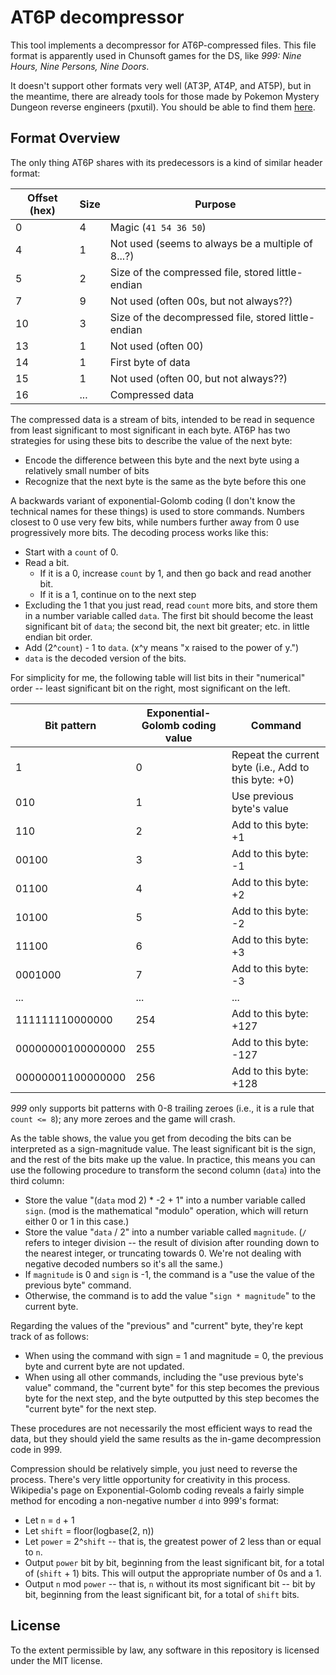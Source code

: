 # AT6P decompressor

This tool implements a decompressor for AT6P-compressed files. This file format is apparently used
in Chunsoft games for the DS, like *999: Nine Hours, Nine Persons, Nine Doors*.

It doesn't support other formats very well (AT3P, AT4P, and AT5P), but in the meantime, there are
already tools for those made by Pokemon Mystery Dungeon reverse engineers (pxutil). You should be
able to find them [here](https://github.com/PsyCommando/ppmdu_2).

## Format Overview

The only thing AT6P shares with its predecessors is a kind of similar header format:

|Offset (hex)|Size|Purpose|
|-|-|-|
|0|4|Magic (`41 54 36 50`)|
|4|1|Not used (seems to always be a multiple of 8...?)|
|5|2|Size of the compressed file, stored little-endian|
|7|9|Not used (often 00s, but not always??)|
|10|3|Size of the decompressed file, stored little-endian|
|13|1|Not used (often 00)|
|14|1|First byte of data|
|15|1|Not used (often 00, but not always??)|
|16|...|Compressed data|

The compressed data is a stream of bits, intended to be read in sequence from least significant to
most significant in each byte. AT6P has two strategies for using these bits to describe the value of
the next byte:

* Encode the difference between this byte and the next byte using a relatively small number of bits
* Recognize that the next byte is the same as the byte before this one

A backwards variant of exponential-Golomb coding (I don't know the technical names for these things)
is used to store commands. Numbers closest to 0 use very few bits, while numbers further away from 0
use progressively more bits. The decoding process works like this:

* Start with a `count` of 0.
* Read a bit.
    * If it is a 0, increase `count` by 1, and then go back and read another bit.
    * If it is a 1, continue on to the next step
* Excluding the 1 that you just read, read `count` more bits, and store them in a number variable
  called `data`. The first bit should become the least significant bit of `data`; the second bit,
  the next bit greater; etc. in little endian bit order.
* Add (2\^`count`) - 1 to `data`. (x\^y means "x raised to the power of y.")
* `data` is the decoded version of the bits.

For simplicity for me, the following table will list bits in their
"numerical" order -- least significant bit on the right, most significant on the left.

|Bit pattern|Exponential-Golomb coding value|Command|
|-|-|-|
|1|0|Repeat the current byte (i.e., Add to this byte: +0)|
|010|1|Use previous byte's value|
|110|2|Add to this byte: +1|
|00100|3|Add to this byte: -1|
|01100|4|Add to this byte: +2|
|10100|5|Add to this byte: -2|
|11100|6|Add to this byte: +3|
|0001000|7|Add to this byte: -3|
|...|...|...|
|111111110000000|254|Add to this byte: +127|
|00000000100000000|255|Add to this byte: -127|
|00000001100000000|256|Add to this byte: +128|

*999* only supports bit patterns with 0-8 trailing zeroes (i.e., it is a rule that `count <= 8`);
any more zeroes and the game will crash.

As the table shows, the value you get from decoding the bits can be interpreted as a sign-magnitude
value. The least significant bit is the sign, and the rest of the bits make up the value. In
practice, this means you can use the following procedure to transform the second column (`data`)
into the third column:

* Store the value "(`data` mod 2) \* -2 + 1" into a number variable called `sign`. (mod is the
  mathematical "modulo" operation, which will return either 0 or 1 in this case.)
* Store the value "`data` / 2" into a number variable called `magnitude`. (`/` refers to integer
  division -- the result of division after rounding down to the nearest integer, or truncating
  towards 0. We're not dealing with negative decoded numbers so it's all the same.)
* If `magnitude` is 0 and `sign` is -1, the command is a "use the value of the previous byte"
  command.
* Otherwise, the command is to add the value "`sign * magnitude`" to the current byte.

Regarding the values of the "previous" and "current" byte, they're kept track of as follows:

* When using the command with sign = 1 and magnitude = 0, the previous byte and current byte
  are not updated.
* When using all other commands, including the "use previous byte's value" command, the "current
  byte" for this step becomes the previous byte for the next step, and the byte outputted by this
  step becomes the "current byte" for the next step.

These procedures are not necessarily the most efficient ways to read the data, but they should yield
the same results as the in-game decompression code in 999.

Compression should be relatively simple, you just need to reverse the process. There's very little
opportunity for creativity in this process. Wikipedia's page on Exponential-Golomb coding reveals a
fairly simple method for encoding a non-negative number `d` into 999's format:

* Let `n` = `d` + 1
* Let `shift` = floor(logbase(2, n))
* Let `power` = 2\^`shift` -- that is, the greatest power of 2 less than or equal to `n`.
* Output `power` bit by bit, beginning from the least significant bit, for a total of (`shift` + 1)
  bits. This will output the appropriate number of 0s and a 1.
* Output `n` mod `power` -- that is, `n` without its most significant bit -- bit by bit, beginning
  from the least significant bit, for a total of `shift` bits.

## License

To the extent permissible by law, any software in this repository is licensed under the MIT license.
